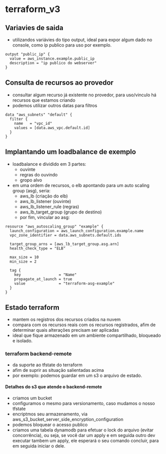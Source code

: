 # terraform_v3

## Variavies de saida
- utilizandos variávies do tipo output, ideal para expor algum dado no console, como ip publico para uso por exemplo.
```
output "public_ip" {
  value = aws_instance.example.public_ip
  description = "ip publico do webserver"
}
```

## Consulta de recursos ao provedor
- consultar algum recurso já existente no provedor, para uso/vinculo há recursos que estamos criando
- podemos utilizar outros datas para filtros
```
data "aws_subnets" "default" {
  filter {
    name   = "vpc_id"
    values = [data.aws_vpc.default.id]
  }
}
```

## Implantando um loadbalance de exemplo
- loadbalance e dividido em 3 partes:
  - ouvinte
  - regras do ouvindo
  - gropo alvo
- em uma ordem de recursos, o elb apontando para um auto scaling group (asg), seria:
  - aws_lb (criação do elb)
  - aws_lb_listener (ouvinte) 
  - aws_lb_listener_rule (regras)
  - aws_lb_target_group (grupo de destino)
  - por fim, vincular ao asg:
````
resource "aws_autoscaling_group" "example" {
  launch_configuration = aws_launch_configuration.example.name
  vpc_zone_identifier = data.aws_subnets.default.ids

  target_group_arns = [aws_lb_target_group.asg.arn]
  health_check_type = "ELB"

  max_size = 10
  min_size = 2

  tag {
    key                 = "Name"
    propagate_at_launch = true
    value               = "terraform-asg-example"
  }
}
`````

## Estado terraform
- mantem os registros dos recursos criados na nuvem
- compara com os recursos reais com os recursos registrados, afim de determinar quais alterações precisam ser aplicadas
- ideal que fique armazenado em um ambiente compartilhado, bloqueado e isolado.

### terraform backend-remote
- da suporte ao tfstate do terraform
- afim de suprir as situação salientadas acima
- por exemplo: podemos guardar em um s3 o arquivo de estado.

#### Detalhes do s3 que atende o backend-remote
- criamos um bucket
- configuramos o mesmo para versionamento, caso mudamos o nosso tfstate
- encriptmos seu armazenamento, via aws_s3_bucket_server_side_encryption_configuration
- podemos bloquear o acesso publico
- criamos uma tabela dynamodb para efetuar o lock do arquivo (evitar concorrência), ou seja, se você dar um apply e em seguida outro dev executar tambem um apply, ele esperará o seu comando concluir, para em seguida iniciar o dele.
